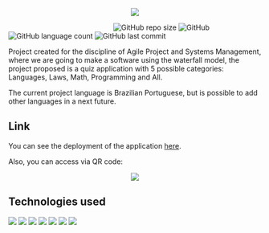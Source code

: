 <p align="center">
 <img src="https://user-images.githubusercontent.com/104948713/223846198-a5b16789-b2f6-4e21-8ea6-9cf4c84aabbc.svg">
</p>

&nbsp;&nbsp;&nbsp;&nbsp;&nbsp;&nbsp;&nbsp;&nbsp;&nbsp;&nbsp;&nbsp;&nbsp;&nbsp;&nbsp;&nbsp;&nbsp;&nbsp;&nbsp;&nbsp;&nbsp;&nbsp;&nbsp;&nbsp;&nbsp;&nbsp;&nbsp;&nbsp;&nbsp;&nbsp;&nbsp;&nbsp;&nbsp;&nbsp;&nbsp;&nbsp;&nbsp;&nbsp;&nbsp;&nbsp;&nbsp;&nbsp;&nbsp;&nbsp;&nbsp;&nbsp;&nbsp;&nbsp;&nbsp;&nbsp;&nbsp;&nbsp;&nbsp;
![GitHub repo size](https://img.shields.io/github/repo-size/RianYuri/Learnify)
![GitHub](https://img.shields.io/github/license/RianYuri/Learnify)
![GitHub language count](https://img.shields.io/github/languages/count/RianYuri/Learnify)
![GitHub last commit](https://img.shields.io/github/last-commit/RianYuri/Learnify)

Project created for the discipline of Agile Project and Systems Management, where we are going to make a software using the waterfall model, the project proposed is a quiz application with 5 possible categories: Languages, Laws, Math, Programming and All.

The current project language is Brazilian Portuguese, but is possible to add other languages in a next future.


## Link
 You can see the deployment of the application [here](https://golearnify.vercel.app/).
 
Also, you can access via QR code:
<p align="center">
 <img src="https://user-images.githubusercontent.com/104948713/223845453-0ab5df73-a1bb-4a00-9de7-c5f848b59400.jpeg">
</p>

## Technologies used
<img src="https://img.shields.io/badge/HTML5-E34F26?style=for-the-badge&logo=html5&logoColor=white"/> <img src="https://img.shields.io/badge/CSS3-1572B6?style=for-the-badge&logo=css3&logoColor=white"/> <img src="https://img.shields.io/badge/JavaScript-323330?style=for-the-badge&logo=javascript&logoColor=F7DF1E"/> <img src="https://img.shields.io/badge/React-20232A?style=for-the-badge&logo=react&logoColor=61DAFB"/> <img src="https://img.shields.io/badge/styled--components-DB7093?style=for-the-badge&logo=styled-components&logoColor=white"/> <img src="https://img.shields.io/badge/React_Router-CA4245?style=for-the-badge&logo=react-router&logoColor=white"/> <img src="https://img.shields.io/badge/testing%20library-323330?style=for-the-badge&logo=testing-library&logoColor=red"/>
